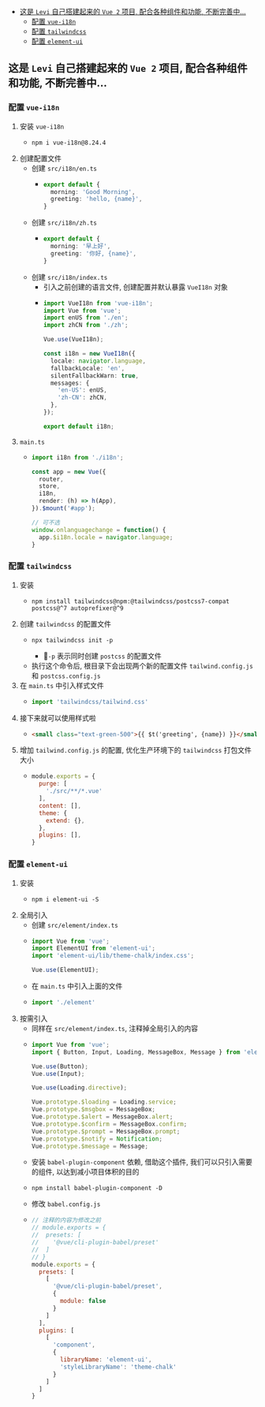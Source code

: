 <!-- TOC -->

- [这是 `Levi` 自己搭建起来的 `Vue 2` 项目, 配合各种组件和功能, 不断完善中...](#这是-levi-自己搭建起来的-vue-2-项目-配合各种组件和功能-不断完善中)
  - [配置 `vue-i18n`](#配置-vue-i18n)
  - [配置 `tailwindcss`](#配置-tailwindcss)
  - [配置 `element-ui`](#配置-element-ui)

<!-- /TOC -->


## 这是 `Levi` 自己搭建起来的 `Vue 2` 项目, 配合各种组件和功能, 不断完善中...

### 配置 `vue-i18n`
1. 安装 `vue-i18n`
    - ```shell
      npm i vue-i18n@8.24.4
2. 创建配置文件
    - 创建 `src/i18n/en.ts`
      - ```ts
        export default {
          morning: 'Good Morning',
          greeting: 'hello, {name}',
        }
    - 创建 `src/i18n/zh.ts`
      - ```ts
        export default {
          morning: '早上好',
          greeting: '你好, {name}',
        }
    - 创建 `src/i18n/index.ts`
      - 引入之前创建的语言文件, 创建配置并默认暴露 `VueI18n` 对象
      - ```ts
        import VueI18n from 'vue-i18n';
        import Vue from 'vue';
        import enUS from './en';
        import zhCN from './zh';

        Vue.use(VueI18n);

        const i18n = new VueI18n({
          locale: navigator.language,
          fallbackLocale: 'en',
          silentFallbackWarn: true,
          messages: {
            'en-US': enUS,
            'zh-CN': zhCN,
          },
        });

        export default i18n;
3. `main.ts`
    - ```ts
      import i18n from './i18n';
      
      const app = new Vue({
        router,
        store,
        i18n,
        render: (h) => h(App),
      }).$mount('#app');

      // 可不选
      window.onlanguagechange = function() {
        app.$i18n.locale = navigator.language;
      }

### 配置 `tailwindcss`
1. 安装
    - ```shell
      npm install tailwindcss@npm:@tailwindcss/postcss7-compat postcss@^7 autoprefixer@^9
2. 创建 `tailwindcss` 的配置文件
    - ```shell
      npx tailwindcss init -p
      ```
      - 📕`-p` 表示同时创建 `postcss` 的配置文件
    - 执行这个命令后, 根目录下会出现两个新的配置文件 `tailwind.config.js` 和 `postcss.config.js`
3. 在 `main.ts` 中引入样式文件
    - ```js
      import 'tailwindcss/tailwind.css'
4. 接下来就可以使用样式啦
    - ```html
      <small class="text-green-500">{{ $t('greeting', {name}) }}</small>
5. 增加 `tailwind.config.js` 的配置, 优化生产环境下的 `tailwindcss` 打包文件大小
    - ```js
      module.exports = {
        purge: [
          './src/**/*.vue'
        ],
        content: [],
        theme: {
          extend: {},
        },
        plugins: [],
      }
### 配置 `element-ui`
1. 安装
    - ```shell
      npm i element-ui -S
2. 全局引入
    - 创建 `src/element/index.ts`
    - ```ts
      import Vue from 'vue';
      import ElementUI from 'element-ui';
      import 'element-ui/lib/theme-chalk/index.css';

      Vue.use(ElementUI);
    - 在 `main.ts` 中引入上面的文件
    - ```ts
      import './element'
3. 按需引入
    - 同样在 `src/element/index.ts`, 注释掉全局引入的内容
    - ```ts
      import Vue from 'vue';
      import { Button, Input, Loading, MessageBox, Message } from 'element-ui';

      Vue.use(Button);
      Vue.use(Input);

      Vue.use(Loading.directive);

      Vue.prototype.$loading = Loading.service;
      Vue.prototype.$msgbox = MessageBox;
      Vue.prototype.$alert = MessageBox.alert;
      Vue.prototype.$confirm = MessageBox.confirm;
      Vue.prototype.$prompt = MessageBox.prompt;
      Vue.prototype.$notify = Notification;
      Vue.prototype.$message = Message;
    - 安装 `babel-plugin-component` 依赖, 借助这个插件, 我们可以只引入需要的组件, 以达到减小项目体积的目的
    - ```shell
      npm install babel-plugin-component -D
    - 修改 `babel.config.js`
    - ```js
      // 注释的内容为修改之前
      // module.exports = {
      //  presets: [
      //    '@vue/cli-plugin-babel/preset'
      //  ]
      // }
      module.exports = {
        presets: [
          [
            '@vue/cli-plugin-babel/preset',
            {
              module: false
            }
          ]
        ],
        plugins: [
          [
            'component',
            {
              libraryName: 'element-ui',
              'styleLibraryName': 'theme-chalk'
            }
          ]
        ]
      }
